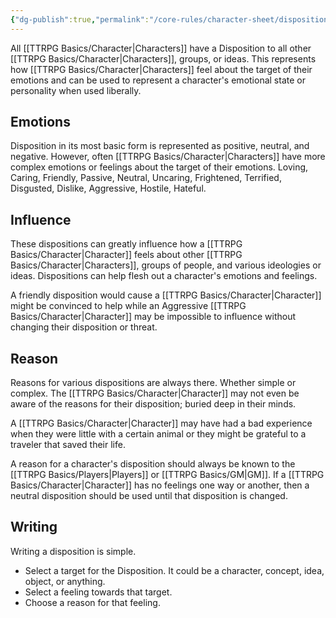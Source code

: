```yaml
---
{"dg-publish":true,"permalink":"/core-rules/character-sheet/disposition/"}
---
```


All [[TTRPG Basics/Character\|Characters]] have a Disposition to all other [[TTRPG Basics/Character\|Characters]], groups, or ideas. This represents how [[TTRPG Basics/Character\|Characters]] feel about the target of their emotions and can be used to represent a character's emotional state or personality when used liberally.

## Emotions
Disposition in its most basic form is represented as positive, neutral, and negative. However, often [[TTRPG Basics/Character\|Characters]] have more complex emotions or feelings about the target of their emotions. Loving, Caring, Friendly, Passive, Neutral, Uncaring, Frightened, Terrified, Disgusted, Dislike, Aggressive, Hostile, Hateful.

## Influence
These dispositions can greatly influence how a [[TTRPG Basics/Character\|Character]] feels about other [[TTRPG Basics/Character\|Characters]], groups of people, and various ideologies or ideas. Dispositions can help flesh out a character's emotions and feelings.

A friendly disposition would cause a [[TTRPG Basics/Character\|Character]] might be convinced to help while an Aggressive [[TTRPG Basics/Character\|Character]] may be impossible to influence without changing their disposition or threat.

## Reason
Reasons for various dispositions are always there. Whether simple or complex. The [[TTRPG Basics/Character\|Character]] may not even be aware of the reasons for their disposition; buried deep in their minds.

A [[TTRPG Basics/Character\|Character]] may have had a bad experience when they were little with a certain animal or they might be grateful to a traveler that saved their life.

A reason for a character's disposition should always be known to the [[TTRPG Basics/Players\|Players]] or [[TTRPG Basics/GM\|GM]]. If a [[TTRPG Basics/Character\|Character]] has no feelings one way or another, then a neutral disposition should be used until that disposition is changed.

## Writing
Writing a disposition is simple.
- Select a target for the Disposition. It could be a character, concept, idea, object, or anything.
- Select a feeling towards that target.
- Choose a reason for that feeling.




